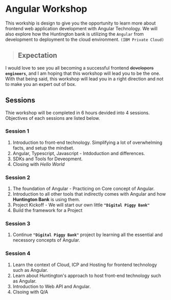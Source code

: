 # Angular Workshop
This workship is design to give you the opportunity to learn more about frontend web application development with Angular Technology. We will also explore how the Huntington bank is utilizing the `Angular` from development to deployment to the cloud environment. `(IBM Private Cloud)` 

> ## Expectation
I would love to see you all becoming a successful frontend ~~developers~~ **`engineers`**, and I am hoping that this workshop will lead you to be the one.  With that being said, this workshop will lead you in a right direction and not to make you an expert out of box.  

## Sessions
Thie workshop will be completed in 6 hours devided into 4 sessions. Objectives of each sessions are listed below.

### **Session 1**
1. Introduction to front-end technology. Simplifying a lot of overwhelming facts, and setup the mindset.
2. Angular, Typescript, Javascript - Intdoduction and differences.
3. SDKs and Tools for Deveopment.
4. Closing with *Hello World*

### **Session 2**
1. The foundation of Angular - Practicing on Core concept of Angular.
2. Introduction to all other tools that indirectly comes with Angular and how **Huntington Bank** is using them.
3. Project Kickoff - We will start our own little **`"Digital Piggy Bank"`**
4. Build the framework for a Project
   
### **Session 3**
1. Continue **`"Digital Piggy Bank"`** project by learning all the essential and necessory concepts of Angular.

### **Session 4**
1. Learn the context of Cloud, ICP and Hosting for frontend technology such as Angular.
2. Learn about Huntington's approach to host front-end technology such as Angular.
3. Introduction to Web API and Angular.
4. Clsoing with Q/A
   

